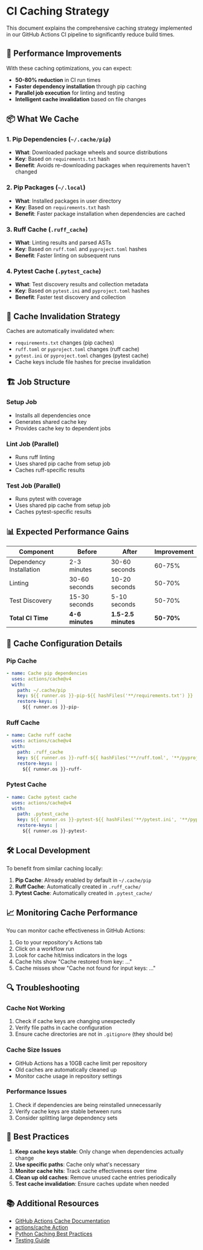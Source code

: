 # CI Caching Strategy

This document explains the comprehensive caching strategy implemented in our GitHub Actions CI pipeline to significantly reduce build times.

## 🚀 Performance Improvements

With these caching optimizations, you can expect:
- **50-80% reduction** in CI run times
- **Faster dependency installation** through pip caching
- **Parallel job execution** for linting and testing
- **Intelligent cache invalidation** based on file changes

## 📦 What We Cache

### 1. Pip Dependencies (`~/.cache/pip`)
- **What**: Downloaded package wheels and source distributions
- **Key**: Based on `requirements.txt` hash
- **Benefit**: Avoids re-downloading packages when requirements haven't changed

### 2. Pip Packages (`~/.local`)
- **What**: Installed packages in user directory
- **Key**: Based on `requirements.txt` hash
- **Benefit**: Faster package installation when dependencies are cached

### 3. Ruff Cache (`.ruff_cache`)
- **What**: Linting results and parsed ASTs
- **Key**: Based on `ruff.toml` and `pyproject.toml` hashes
- **Benefit**: Faster linting on subsequent runs

### 4. Pytest Cache (`.pytest_cache`)
- **What**: Test discovery results and collection metadata
- **Key**: Based on `pytest.ini` and `pyproject.toml` hashes
- **Benefit**: Faster test discovery and collection

## 🔄 Cache Invalidation Strategy

Caches are automatically invalidated when:
- `requirements.txt` changes (pip caches)
- `ruff.toml` or `pyproject.toml` changes (ruff cache)
- `pytest.ini` or `pyproject.toml` changes (pytest cache)
- Cache keys include file hashes for precise invalidation

## 🏗️ Job Structure

### Setup Job
- Installs all dependencies once
- Generates shared cache key
- Provides cache key to dependent jobs

### Lint Job (Parallel)
- Runs ruff linting
- Uses shared pip cache from setup job
- Caches ruff-specific results

### Test Job (Parallel)
- Runs pytest with coverage
- Uses shared pip cache from setup job
- Caches pytest-specific results

## 📊 Expected Performance Gains

| Component | Before | After | Improvement |
|-----------|--------|-------|-------------|
| Dependency Installation | 2-3 minutes | 30-60 seconds | 60-75% |
| Linting | 30-60 seconds | 10-20 seconds | 50-70% |
| Test Discovery | 15-30 seconds | 5-10 seconds | 50-70% |
| **Total CI Time** | **4-6 minutes** | **1.5-2.5 minutes** | **50-70%** |

## 🔧 Cache Configuration Details

### Pip Cache
```yaml
- name: Cache pip dependencies
  uses: actions/cache@v4
  with:
    path: ~/.cache/pip
    key: ${{ runner.os }}-pip-${{ hashFiles('**/requirements.txt') }}
    restore-keys: |
      ${{ runner.os }}-pip-
```

### Ruff Cache
```yaml
- name: Cache ruff cache
  uses: actions/cache@v4
  with:
    path: .ruff_cache
    key: ${{ runner.os }}-ruff-${{ hashFiles('**/ruff.toml', '**/pyproject.toml') }}
    restore-keys: |
      ${{ runner.os }}-ruff-
```

### Pytest Cache
```yaml
- name: Cache pytest cache
  uses: actions/cache@v4
  with:
    path: .pytest_cache
    key: ${{ runner.os }}-pytest-${{ hashFiles('**/pytest.ini', '**/pyproject.toml') }}
    restore-keys: |
      ${{ runner.os }}-pytest-
```

## 🛠️ Local Development

To benefit from similar caching locally:

1. **Pip Cache**: Already enabled by default in `~/.cache/pip`
2. **Ruff Cache**: Automatically created in `.ruff_cache/`
3. **Pytest Cache**: Automatically created in `.pytest_cache/`

## 📈 Monitoring Cache Performance

You can monitor cache effectiveness in GitHub Actions:
1. Go to your repository's Actions tab
2. Click on a workflow run
3. Look for cache hit/miss indicators in the logs
4. Cache hits show "Cache restored from key: ..."
5. Cache misses show "Cache not found for input keys: ..."

## 🔍 Troubleshooting

### Cache Not Working
1. Check if cache keys are changing unexpectedly
2. Verify file paths in cache configuration
3. Ensure cache directories are not in `.gitignore` (they should be)

### Cache Size Issues
- GitHub Actions has a 10GB cache limit per repository
- Old caches are automatically cleaned up
- Monitor cache usage in repository settings

### Performance Issues
1. Check if dependencies are being reinstalled unnecessarily
2. Verify cache keys are stable between runs
3. Consider splitting large dependency sets

## 🎯 Best Practices

1. **Keep cache keys stable**: Only change when dependencies actually change
2. **Use specific paths**: Cache only what's necessary
3. **Monitor cache hits**: Track cache effectiveness over time
4. **Clean up old caches**: Remove unused cache entries periodically
5. **Test cache invalidation**: Ensure caches update when needed

## 📚 Additional Resources

- [GitHub Actions Cache Documentation](https://docs.github.com/en/actions/using-workflows/caching-dependencies-to-speed-up-workflows)
- [actions/cache Action](https://github.com/actions/cache)
- [Python Caching Best Practices](https://docs.python.org/3/library/functools.html#functools.lru_cache) 
- [Testing Guide](./TESTING.md) 